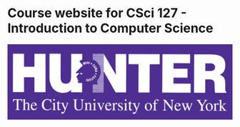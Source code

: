 # Course website for CSci 127 - Introduction to Computer Science

![alt text](https://github.com/HunterCSci127/HunterCSci127.github.io/blob/master/images/hunter_logo.png "Hunter Logo")
